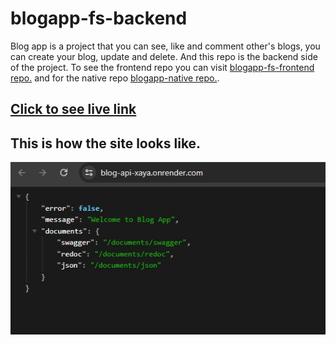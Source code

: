 # blogapp-fs-backend

Blog app is a project that you can see, like and comment other's blogs, you can create your blog, update and delete. And this repo is the backend side of the project. To see the frontend repo you can visit [blogapp-fs-frontend repo.](https://github.com/Hasan-Turkel/blogapp-fs-frontend) and for the native repo [blogapp-native repo.](https://github.com/Hasan-Turkel/native-blogapp). <br>

## [Click to see live link](https://blog-api-xaya.onrender.com/)

## This is how the site looks like.

![./blogapp.jpg](./blogapp.jpg)
